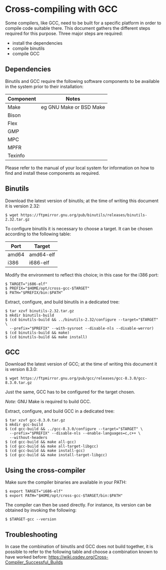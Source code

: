 Cross-compiling with GCC
========================

Some compilers, like GCC, need to be built for a specific platform in order to
compile code suitable there. This document gathers the different steps required
for this purpose. Three major steps are required:

* install the dependencies
* compile binutils
* compile GCC

Dependencies
------------

Binutils and GCC require the following software components to be available in
the system prior to their installation:

| Component | Notes                   |
| --------- | ----------------------- |
| Make      | eg GNU Make or BSD Make |
| Bison     |                         |
| Flex      |                         |
| GMP       |                         |
| MPC       |                         |
| MPFR      |                         |
| Texinfo   |                         |

Please refer to the manual of your local system for information on how to find
and install these components as required.

Binutils
--------

Download the latest version of binutils; at the time of writing this document it
is version 2.32:

    $ wget https://ftpmirror.gnu.org/pub/binutils/releases/binutils-2.32.tar.gz

To configure binutils it is necessary to choose a target. It can be chosen
according to the following table:

| Port  | Target    |
| ----- | --------- |
| amd64 | amd64-elf |
| i386  | i686-elf  |

Modify the environment to reflect this choice; in this case for the i386 port:

    $ TARGET="i686-elf"
    $ PREFIX="$HOME/opt/cross-gcc-$TARGET"
    $ PATH="$PREFIX/bin:$PATH"

Extract, configure, and build binutils in a dedicated tree:

    $ tar xzvf binutils-2.32.tar.gz
    $ mkdir binutils-build
    $ (cd binutils-build && ../binutils-2.32/configure --target="$TARGET" \
      --prefix="$PREFIX" --with-sysroot --disable-nls --disable-werror)
    $ (cd binutils-build && make)
    $ (cd binutils-build && make install)

GCC
---

Download the latest version of GCC; at the time of writing this document it is
version 8.3.0:

    $ wget https://ftpmirror.gnu.org/pub/gcc/releases/gcc-8.3.0/gcc-8.3.0.tar.gz

Just the same, GCC has to be configured for the target chosen.

*Note:* GNU Make is required to build GCC.

Extract, configure, and build GCC in a dedicated tree:

    $ tar xzvf gcc-8.3.0.tar.gz
    $ mkdir gcc-build
    $ (cd gcc-build && ../gcc-8.3.0/configure --target="$TARGET" \
      --prefix="$PREFIX" --disable-nls --enable-languages=c,c++ \
      --without-headers
    $ (cd gcc-build && make all-gcc)
    $ (cd gcc-build && make all-target-libgcc)
    $ (cd gcc-build && make install-gcc)
    $ (cd gcc-build && make install-target-libgcc)

Using the cross-compiler
------------------------

Make sure the compiler binaries are available in your PATH:

    $ export TARGET="i686-elf"
    $ export PATH="$HOME/opt/cross-gcc-$TARGET/bin:$PATH"

The compiler can then be used directly. For instance, its version can be
obtained by invoking the following:

    $ $TARGET-gcc --version

Troubleshooting
---------------

In case the combination of binutils and GCC does not build together, it is
possible to refer to the following table and choose a combination known to have
worked before: <https://wiki.osdev.org/Cross-Compiler_Successful_Builds>
